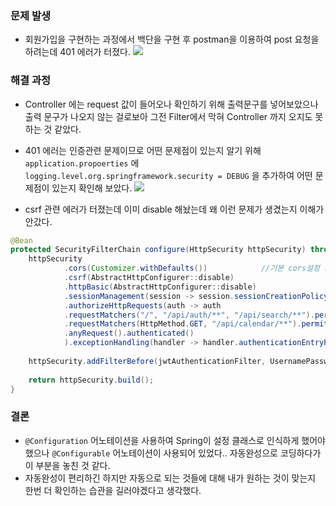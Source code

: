 
### 문제 발생

- 회원가입을 구현하는 과정에서 백단을 구현 후 postman을 이용하여 post 요청을 하려는데 401 에러가 터졌다.
![](https://imgur.com/XiaItPJ.png)

### 해결 과정
- Controller 에는 request 값이 들어오나 확인하기 위해 출력문구를 넣어보았으나 출력 문구가 나오지 않는 걸로보아 그전 Filter에서 막혀 Controller 까지 오지도 못하는 것 같았다.
- 401 에러는 인증관련 문제이므로 어떤 문제점이 있는지 알기 위해 `application.propoerties` 에 `logging.level.org.springframework.security = DEBUG` 을 추가하여 어떤 문제점이 있는지 확인해 보았다.
![](https://imgur.com/XuOnCzO.png)

- csrf 관련 에러가 터졌는데 이미 disable 해놨는데 왜 이런 문제가 생겼는지 이해가 안갔다.
```java
@Bean  
protected SecurityFilterChain configure(HttpSecurity httpSecurity) throws Exception{  
    httpSecurity  
            .cors(Customizer.withDefaults())            //기본 cors설정 사용  
            .csrf(AbstractHttpConfigurer::disable)  
            .httpBasic(AbstractHttpConfigurer::disable)  
            .sessionManagement(session -> session.sessionCreationPolicy(SessionCreationPolicy.STATELESS))  
            .authorizeHttpRequests(auth -> auth  
            .requestMatchers("/", "/api/auth/**", "/api/search/**").permitAll()  
            .requestMatchers(HttpMethod.GET, "/api/calendar/**").permitAll()  
            .anyRequest().authenticated()  
            ).exceptionHandling(handler -> handler.authenticationEntryPoint(new FailedAuthenticationEntryPoint()));  
  
    httpSecurity.addFilterBefore(jwtAuthenticationFilter, UsernamePasswordAuthenticationFilter.class);  
  
    return httpSecurity.build();  
}
```

### 결론

- `@Configuration` 어노테이션을 사용하여 Spring이 설정 클래스로 인식하게 했어야 했으나 `@Configurable` 어노테이션이 사용되어 있었다.. 자동완성으로 코딩하다가 이 부분을 놓친 것 같다.
- 자동완성이 편리하긴 하지만 자동으로 되는 것들에 대해 내가 원하는 것이 맞는지 한번 더 확인하는 습관을 길러야겠다고 생각했다.